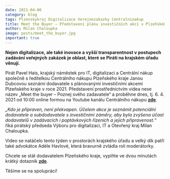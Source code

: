 ```yaml
---
date: 2021-04-06
category: blog
tags: Plzenskykraj Digitalizace Verejnezakazky Centralninakup
title: Meet the Buyer – Představení plánu investičních akcí v Plzeňském kraji pro rok 2021
author: Milan Chaloupka
image: posts/meet_the_buyer.jpg
important: true
---
```


**Nejen digitalizace, ale také inovace a vyšší transparentnost v postupech zadávání veřejných zakázek je oblast, které se Piráti na krajském úřadu věnují.**

Pirát Pavel Hais, krajský náměstek pro IT, digitalizaci a Centrální nákup společně s ředitelkou Centrálního nákupu Plzeňského kraje Janou Dubcovou seznámí dodavatele s plánovanými investičními akcemi Plzeňského kraje v roce 2021. Představení prostřednictvím videa nese název „Meet the buyer – Poznej svého zadavatele“ a proběhne dnes, tj. 6. 4. 2021 od 10:00 online formou na Youtube kanálu Centrálního nákupu **[zde](https://www.youtube.com/watch?v=dKIaZ0XaDcA)**.

*„Kdo je připraven, není překvapen. Účelem akce je seznámit potenciální dodavatele a subdodavatele s investičními záměry, aby byla zvýšena účast dodavatelů v zadávacích i poptávkových řízeních a jejich připravenost.“* říká pirátský předseda Výboru pro digitalizaci, IT a Otevřený kraj Milan Chaloupka.

Video se natáčelo tento týden v prostorách krajského úřadu a velký dík patří také advokátce Adéle Havlové, která bravurně zvládla roli moderátorky.

Chcete se stát dodavatelem Plzeňského kraje, vyplňte ve dvou minutách krátký dotazník **[zde](https://www.cnpk.cz/meet-the-buyer)**.

Těšíme se na spolupráci!

